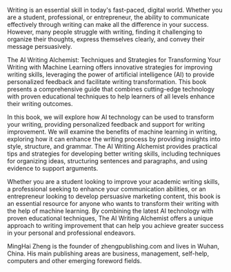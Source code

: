 
Writing is an essential skill in today's fast-paced, digital world. Whether you are a student, professional, or entrepreneur, the ability to communicate effectively through writing can make all the difference in your success. However, many people struggle with writing, finding it challenging to organize their thoughts, express themselves clearly, and convey their message persuasively.

The AI Writing Alchemist: Techniques and Strategies for Transforming Your Writing with Machine Learning offers innovative strategies for improving writing skills, leveraging the power of artificial intelligence (AI) to provide personalized feedback and facilitate writing transformation. This book presents a comprehensive guide that combines cutting-edge technology with proven educational techniques to help learners of all levels enhance their writing outcomes.

In this book, we will explore how AI technology can be used to transform your writing, providing personalized feedback and support for writing improvement. We will examine the benefits of machine learning in writing, exploring how it can enhance the writing process by providing insights into style, structure, and grammar. The AI Writing Alchemist provides practical tips and strategies for developing better writing skills, including techniques for organizing ideas, structuring sentences and paragraphs, and using evidence to support arguments.

Whether you are a student looking to improve your academic writing skills, a professional seeking to enhance your communication abilities, or an entrepreneur looking to develop persuasive marketing content, this book is an essential resource for anyone who wants to transform their writing with the help of machine learning. By combining the latest AI technology with proven educational techniques, The AI Writing Alchemist offers a unique approach to writing improvement that can help you achieve greater success in your personal and professional endeavors.

MingHai Zheng is the founder of zhengpublishing.com and lives in Wuhan, China. His main publishing areas are business, management, self-help, computers and other emerging foreword fields.

